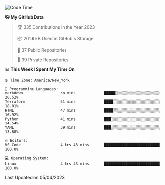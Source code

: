 <!--START_SECTION:waka-->
![Code Time](http://img.shields.io/badge/Code%20Time-173%20hrs%201%20min-blue)

**🐱 My GitHub Data** 

> 🏆 335 Contributions in the Year 2023
 > 
> 📦 201.6 kB Used in GitHub's Storage 
 > 
> 📜 37 Public Repositories 
 > 
> 🔑 39 Private Repositories  
 > 
📊 **This Week I Spent My Time On** 

```text
⌚︎ Time Zone: America/New_York

💬 Programming Languages: 
Markdown                 58 mins             █████░░░░░░░░░░░░░░░░░░░░   20.52% 
Terraform                51 mins             ████░░░░░░░░░░░░░░░░░░░░░   18.01% 
HTML                     47 mins             ████░░░░░░░░░░░░░░░░░░░░░   16.92% 
Python                   41 mins             ███░░░░░░░░░░░░░░░░░░░░░░   14.54% 
YAML                     39 mins             ███░░░░░░░░░░░░░░░░░░░░░░   13.88%

🔥 Editors: 
VS Code                  4 hrs 43 mins       █████████████████████████   100.0%

💻 Operating System: 
Linux                    4 hrs 43 mins       █████████████████████████   100.0%

```


 Last Updated on 05/04/2023
<!--END_SECTION:waka-->